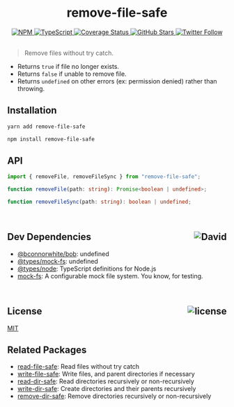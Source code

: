 <div align="center">
  <h1>remove-file-safe</h1>
  <a href="https://npmjs.com/package/remove-file-safe">
    <img alt="NPM" src="https://img.shields.io/npm/v/remove-file-safe.svg">
  </a>
  <a href="https://github.com/bconnorwhite/remove-file-safe">
    <img alt="TypeScript" src="https://img.shields.io/github/languages/top/bconnorwhite/remove-file-safe.svg">
  </a>
  <a href='https://coveralls.io/github/bconnorwhite/remove-file-safe?branch=master'>
    <img alt="Coverage Status" src="https://img.shields.io/coveralls/github/bconnorwhite/remove-file-safe.svg?branch=master">
  </a>
  <a href="https://github.com/bconnorwhite/remove-file-safe">
    <img alt="GitHub Stars" src="https://img.shields.io/github/stars/bconnorwhite/remove-file-safe?label=Stars%20Appreciated%21&style=social">
  </a>
  <a href="https://twitter.com/bconnorwhite">
    <img alt="Twitter Follow" src="https://img.shields.io/twitter/follow/bconnorwhite.svg?label=%40bconnorwhite&style=social">
  </a>
</div>

<br />

> Remove files without try catch.

- Returns `true` if file no longer exists.
- Returns `false` if unable to remove file.
- Returns `undefined` on other errors (ex: permission denied) rather than throwing.

## Installation

```sh
yarn add remove-file-safe
```

```sh
npm install remove-file-safe
```

## API
```ts
import { removeFile, removeFileSync } from "remove-file-safe";

function removeFile(path: string): Promise<boolean | undefined>;

function removeFileSync(path: string): boolean | undefined;
```

<br />

<h2>Dev Dependencies<img align="right" alt="David" src="https://img.shields.io/david/dev/bconnorwhite/remove-file-safe.svg"></h2>

- [@bconnorwhite/bob](https://www.npmjs.com/package/@bconnorwhite/bob): undefined
- [@types/mock-fs](https://www.npmjs.com/package/@types/mock-fs): undefined
- [@types/node](https://www.npmjs.com/package/@types/node): TypeScript definitions for Node.js
- [mock-fs](https://www.npmjs.com/package/mock-fs): A configurable mock file system.  You know, for testing.

<br />

<h2>License <img align="right" alt="license" src="https://img.shields.io/npm/l/remove-file-safe.svg"></h2>

[MIT](https://opensource.org/licenses/MIT)

## Related Packages

- [read-file-safe](https://www.npmjs.com/package/remove-file-safe): Read files without try catch
- [write-file-safe](https://www.npmjs.com/package/write-file-safe): Write files, and parent directories if necessary
- [read-dir-safe](https://www.npmjs.com/package/read-dir-safe): Read directories recursively or non-recursively
- [write-dir-safe](https://www.npmjs.com/package/write-dir-safe): Create directories and their parents recursively
- [remove-dir-safe](https://www.npmjs.com/package/remove-dir-safe): Remove directories recursively or non-recursively

